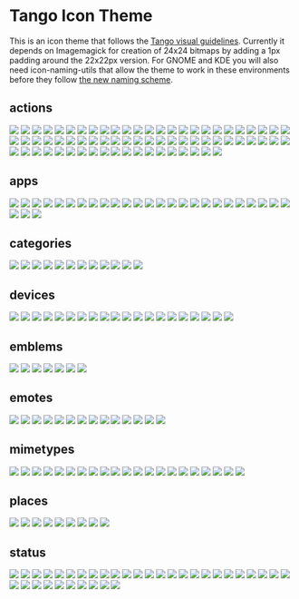 # Tango Icon Theme

This is an icon theme that follows the [Tango visual guidelines][1]. Currently
it depends on Imagemagick for creation of 24x24 bitmaps by adding a 1px padding
around the 22x22px version. For GNOME and KDE you will also need
icon-naming-utils that allow the theme to work in these environments before
they follow [the new naming scheme][2].


[1]: http://tango.freedesktop.org/Tango_Icon_Theme_Guidelines
[2]: http://tango.freedesktop.org/Standard_Icon_Naming_Specification

## actions
![](scalable/actions/address-book-new.svg)
![](scalable/actions/appointment-new.svg)
![](scalable/actions/bookmark-new.svg)
![](scalable/actions/contact-new.svg)
![](scalable/actions/document-new.svg)
![](scalable/actions/document-open.svg)
![](scalable/actions/document-print-preview.svg)
![](scalable/actions/document-print.svg)
![](scalable/actions/document-properties.svg)
![](scalable/actions/document-save-as.svg)
![](scalable/actions/document-save.svg)
![](scalable/actions/edit-clear.svg)
![](scalable/actions/edit-copy.svg)
![](scalable/actions/edit-cut.svg)
![](scalable/actions/edit-delete.svg)
![](scalable/actions/edit-find-replace.svg)
![](scalable/actions/edit-find.svg)
![](scalable/actions/edit-paste.svg)
![](scalable/actions/edit-redo.svg)
![](scalable/actions/edit-select-all.svg)
![](scalable/actions/edit-undo.svg)
![](scalable/actions/folder-new.svg)
![](scalable/actions/format-indent-less.svg)
![](scalable/actions/format-indent-more.svg)
![](scalable/actions/format-justify-center.svg)
![](scalable/actions/format-justify-fill.svg)
![](scalable/actions/format-justify-left.svg)
![](scalable/actions/format-justify-right.svg)
![](scalable/actions/format-text-bold.svg)
![](scalable/actions/format-text-italic.svg)
![](scalable/actions/format-text-strikethrough.svg)
![](scalable/actions/format-text-underline.svg)
![](scalable/actions/go-bottom.svg)
![](scalable/actions/go-down.svg)
![](scalable/actions/go-first.svg)
![](scalable/actions/go-home.svg)
![](scalable/actions/go-jump.svg)
![](scalable/actions/go-last.svg)
![](scalable/actions/go-next.svg)
![](scalable/actions/go-previous.svg)
![](scalable/actions/go-top.svg)
![](scalable/actions/go-up.svg)
![](scalable/actions/list-add.svg)
![](scalable/actions/list-remove.svg)
![](scalable/actions/mail-forward.svg)
![](scalable/actions/mail-mark-junk.svg)
![](scalable/actions/mail-mark-not-junk.svg)
![](scalable/actions/mail-message-new.svg)
![](scalable/actions/mail-reply-all.svg)
![](scalable/actions/mail-reply-sender.svg)
![](scalable/actions/mail-send-receive.svg)
![](scalable/actions/media-eject.svg)
![](scalable/actions/media-playback-pause.svg)
![](scalable/actions/media-playback-start.svg)
![](scalable/actions/media-playback-stop.svg)
![](scalable/actions/media-record.svg)
![](scalable/actions/media-seek-backward.svg)
![](scalable/actions/media-seek-forward.svg)
![](scalable/actions/media-skip-backward.svg)
![](scalable/actions/media-skip-forward.svg)
![](scalable/actions/process-stop.svg)
![](scalable/actions/system-lock-screen.svg)
![](scalable/actions/system-log-out.svg)
![](scalable/actions/system-search.svg)
![](scalable/actions/system-shutdown.svg)
![](scalable/actions/tab-new.svg)
![](scalable/actions/view-fullscreen.svg)
![](scalable/actions/view-refresh.svg)
![](scalable/actions/window-new.svg)

## apps
![](scalable/apps/accessories-calculator.svg)
![](scalable/apps/accessories-character-map.svg)
![](scalable/apps/accessories-text-editor.svg)
![](scalable/apps/help-browser.svg)
![](scalable/apps/internet-group-chat.svg)
![](scalable/apps/internet-mail.svg)
![](scalable/apps/internet-news-reader.svg)
![](scalable/apps/internet-web-browser.svg)
![](scalable/apps/office-calendar.svg)
![](scalable/apps/preferences-desktop-accessibility.svg)
![](scalable/apps/preferences-desktop-assistive-technology.svg)
![](scalable/apps/preferences-desktop-font.svg)
![](scalable/apps/preferences-desktop-keyboard-shortcuts.svg)
![](scalable/apps/preferences-desktop-locale.svg)
![](scalable/apps/preferences-desktop-multimedia.svg)
![](scalable/apps/preferences-desktop-remote-desktop.svg)
![](scalable/apps/preferences-desktop-screensaver.svg)
![](scalable/apps/preferences-desktop-theme.svg)
![](scalable/apps/preferences-desktop-wallpaper.svg)
![](scalable/apps/preferences-system-network-proxy.svg)
![](scalable/apps/preferences-system-session.svg)
![](scalable/apps/preferences-system-windows.svg)
![](scalable/apps/system-file-manager.svg)
![](scalable/apps/system-installer.svg)
![](scalable/apps/system-software-update.svg)
![](scalable/apps/system-users.svg)
![](scalable/apps/utilities-system-monitor.svg)
![](scalable/apps/utilities-terminal.svg)

## categories
![](scalable/categories/applications-accessories.svg)
![](scalable/categories/applications-development.svg)
![](scalable/categories/applications-games.svg)
![](scalable/categories/applications-graphics.svg)
![](scalable/categories/applications-internet.svg)
![](scalable/categories/applications-multimedia.svg)
![](scalable/categories/applications-office.svg)
![](scalable/categories/applications-other.svg)
![](scalable/categories/applications-system.svg)
![](scalable/categories/preferences-desktop-peripherals.svg)
![](scalable/categories/preferences-desktop.svg)
![](scalable/categories/preferences-system.svg)

## devices
![](scalable/devices/audio-card.svg)
![](scalable/devices/audio-input-microphone.svg)
![](scalable/devices/battery.svg)
![](scalable/devices/camera-photo.svg)
![](scalable/devices/camera-video.svg)
![](scalable/devices/computer.svg)
![](scalable/devices/drive-harddisk.svg)
![](scalable/devices/drive-optical.svg)
![](scalable/devices/drive-removable-media.svg)
![](scalable/devices/input-gaming.svg)
![](scalable/devices/input-keyboard.svg)
![](scalable/devices/input-mouse.svg)
![](scalable/devices/media-flash.svg)
![](scalable/devices/media-floppy.svg)
![](scalable/devices/media-optical.svg)
![](scalable/devices/multimedia-player.svg)
![](scalable/devices/network-wired.svg)
![](scalable/devices/network-wireless.svg)
![](scalable/devices/printer.svg)
![](scalable/devices/video-display.svg)

## emblems
![](scalable/emblems/emblem-favorite.svg)
![](scalable/emblems/emblem-important.svg)
![](scalable/emblems/emblem-photos.svg)
![](scalable/emblems/emblem-readonly.svg)
![](scalable/emblems/emblem-symbolic-link.svg)
![](scalable/emblems/emblem-system.svg)
![](scalable/emblems/emblem-unreadable.svg)

## emotes
![](scalable/emotes/face-angel.svg)
![](scalable/emotes/face-cool.svg)
![](scalable/emotes/face-crying.svg)
![](scalable/emotes/face-devilish.svg)
![](scalable/emotes/face-glasses.svg)
![](scalable/emotes/face-grin.svg)
![](scalable/emotes/face-kiss.svg)
![](scalable/emotes/face-monkey.svg)
![](scalable/emotes/face-plain.svg)
![](scalable/emotes/face-sad.svg)
![](scalable/emotes/face-smile-big.svg)
![](scalable/emotes/face-smile.svg)
![](scalable/emotes/face-surprise.svg)
![](scalable/emotes/face-wink.svg)

## mimetypes
![](scalable/mimetypes/application-certificate.svg)
![](scalable/mimetypes/application-x-executable.svg)
![](scalable/mimetypes/audio-x-generic.svg)
![](scalable/mimetypes/font-x-generic.svg)
![](scalable/mimetypes/image-x-generic.svg)
![](scalable/mimetypes/package-x-generic.svg)
![](scalable/mimetypes/text-html.svg)
![](scalable/mimetypes/text-x-generic-template.svg)
![](scalable/mimetypes/text-x-generic.svg)
![](scalable/mimetypes/text-x-script.svg)
![](scalable/mimetypes/video-x-generic.svg)
![](scalable/mimetypes/x-office-address-book.svg)
![](scalable/mimetypes/x-office-calendar.svg)
![](scalable/mimetypes/x-office-document-template.svg)
![](scalable/mimetypes/x-office-document.svg)
![](scalable/mimetypes/x-office-drawing-template.svg)
![](scalable/mimetypes/x-office-drawing.svg)
![](scalable/mimetypes/x-office-presentation-template.svg)
![](scalable/mimetypes/x-office-presentation.svg)
![](scalable/mimetypes/x-office-spreadsheet-template.svg)
![](scalable/mimetypes/x-office-spreadsheet.svg)

## places
![](scalable/places/folder-remote.svg)
![](scalable/places/folder-saved-search.svg)
![](scalable/places/folder.svg)
![](scalable/places/network-server.svg)
![](scalable/places/network-workgroup.svg)
![](scalable/places/start-here.svg)
![](scalable/places/user-desktop.svg)
![](scalable/places/user-home.svg)
![](scalable/places/user-trash.svg)

## status
![](scalable/status/audio-volume-high.svg)
![](scalable/status/audio-volume-low.svg)
![](scalable/status/audio-volume-medium.svg)
![](scalable/status/audio-volume-muted.svg)
![](scalable/status/battery-caution.svg)
![](scalable/status/dialog-error.svg)
![](scalable/status/dialog-information.svg)
![](scalable/status/dialog-warning.svg)
![](scalable/status/folder-drag-accept.svg)
![](scalable/status/folder-open.svg)
![](scalable/status/folder-visiting.svg)
![](scalable/status/image-loading.svg)
![](scalable/status/image-missing.svg)
![](scalable/status/mail-attachment.svg)
![](scalable/status/network-error.svg)
![](scalable/status/network-idle.svg)
![](scalable/status/network-offline.svg)
![](scalable/status/network-receive.svg)
![](scalable/status/network-transmit-receive.svg)
![](scalable/status/network-transmit.svg)
![](scalable/status/network-wireless-encrypted.svg)
![](scalable/status/printer-error.svg)
![](scalable/status/software-update-available.svg)
![](scalable/status/software-update-urgent.svg)
![](scalable/status/user-trash-full.svg)
![](scalable/status/weather-clear-night.svg)
![](scalable/status/weather-clear.svg)
![](scalable/status/weather-few-clouds-night.svg)
![](scalable/status/weather-few-clouds.svg)
![](scalable/status/weather-overcast.svg)
![](scalable/status/weather-severe-alert.svg)
![](scalable/status/weather-showers-scattered.svg)
![](scalable/status/weather-showers.svg)
![](scalable/status/weather-snow.svg)
![](scalable/status/weather-storm.svg)
